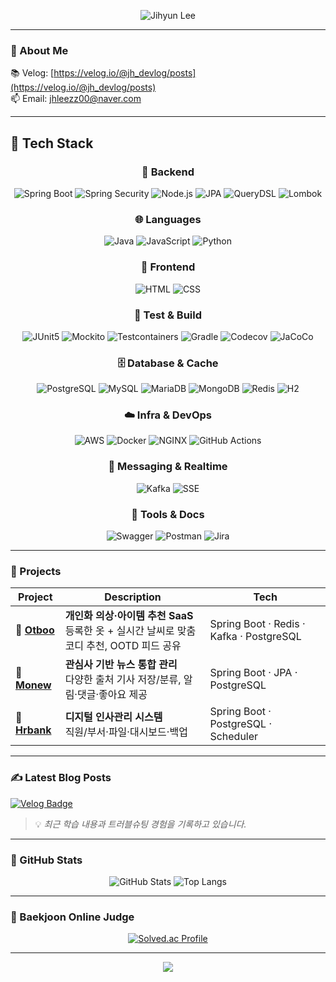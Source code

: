 <!-- 👋 HEADER -->

<p align="center">
  <img
    src="https://capsule-render.vercel.app/api?type=waving&color=gradient&height=160&text=Jihyun%20Lee&fontAlign=50&fontSize=46&desc=Backend%20Engineer&descAlign=50&descAlignY=70"
    alt="Jihyun Lee"
  />
</p>

---

### 🧠 About Me
> 

📚 Velog: [https://velog.io/@jh_devlog/posts](https://velog.io/@jh_devlog/posts)  
📫 Email: [jhleezz00@naver.com](mailto:jhleezz00@naver.com)

---


## 🧰 Tech Stack

<h3 align="center">🧱 Backend</h3>
<div align="center">
  
![Spring Boot](https://img.shields.io/badge/Spring%20Boot-6DB33F?style=for-the-badge&logo=springboot&logoColor=white)
![Spring Security](https://img.shields.io/badge/Spring%20Security-6DB33F?style=for-the-badge&logo=springsecurity&logoColor=white)
![Node.js](https://img.shields.io/badge/Node.js-43853D?style=for-the-badge&logo=node.js&logoColor=white)
![JPA](https://img.shields.io/badge/JPA-59666C?style=for-the-badge)
![QueryDSL](https://img.shields.io/badge/QueryDSL-4B5563?style=for-the-badge)
![Lombok](https://img.shields.io/badge/Lombok-FF2D20?style=for-the-badge)

</div>

<h3 align="center">🌐 Languages</h3>
<div align="center">

![Java](https://img.shields.io/badge/Java-ED8B00?style=for-the-badge&logo=openjdk&logoColor=white)
![JavaScript](https://img.shields.io/badge/JavaScript-F7DF1E?style=for-the-badge&logo=javascript&logoColor=white)
![Python](https://img.shields.io/badge/Python-14354C?style=for-the-badge&logo=python&logoColor=white)

</div>

<h3 align="center">🎨 Frontend</h3>
<div align="center">

![HTML](https://img.shields.io/badge/HTML-239120?style=for-the-badge&logo=html5&logoColor=white)
![CSS](https://img.shields.io/badge/CSS-239120?style=for-the-badge&logo=css3&logoColor=white)

</div>

<h3 align="center">🧪 Test & Build</h3>
<div align="center">

![JUnit5](https://img.shields.io/badge/JUnit5-E33332?style=for-the-badge&logo=junit5&logoColor=white)
![Mockito](https://img.shields.io/badge/Mockito-4B5563?style=for-the-badge)
![Testcontainers](https://img.shields.io/badge/Testcontainers-2496ED?style=for-the-badge&logo=docker&logoColor=white)
![Gradle](https://img.shields.io/badge/Gradle-02303A?style=for-the-badge&logo=gradle&logoColor=white)
![Codecov](https://img.shields.io/badge/Codecov-F01F7A?style=for-the-badge&logo=codecov&logoColor=white)
![JaCoCo](https://img.shields.io/badge/JaCoCo-FFB300?style=for-the-badge)

</div>

<h3 align="center">🗄️ Database & Cache</h3>
<div align="center">

![PostgreSQL](https://img.shields.io/badge/PostgreSQL-316192?style=for-the-badge&logo=postgresql&logoColor=white)
![MySQL](https://img.shields.io/badge/MySQL-00000F?style=for-the-badge&logo=mysql&logoColor=white)
![MariaDB](https://img.shields.io/badge/MariaDB-003545?style=for-the-badge&logo=mariadb&logoColor=white)
![MongoDB](https://img.shields.io/badge/MongoDB-4EA94B?style=for-the-badge&logo=mongodb&logoColor=white)
![Redis](https://img.shields.io/badge/Redis-DC382D?style=for-the-badge&logo=redis&logoColor=white)
![H2](https://img.shields.io/badge/H2%20Database-4479A1?style=for-the-badge)

</div>

<h3 align="center">☁️ Infra & DevOps</h3>
<div align="center">

![AWS](https://img.shields.io/badge/AWS-FF9900?style=for-the-badge&logo=amazonaws&logoColor=white)
![Docker](https://img.shields.io/badge/Docker-2496ED?style=for-the-badge&logo=docker&logoColor=white)
![NGINX](https://img.shields.io/badge/NGINX-009639?style=for-the-badge&logo=nginx&logoColor=white)
![GitHub Actions](https://img.shields.io/badge/GitHub%20Actions-2088FF?style=for-the-badge&logo=githubactions&logoColor=white)

</div>

<h3 align="center">🔔 Messaging & Realtime</h3>
<div align="center">

![Kafka](https://img.shields.io/badge/Kafka-231F20?style=for-the-badge&logo=apachekafka&logoColor=white)
![SSE](https://img.shields.io/badge/SSE-4B5563?style=for-the-badge)

</div>

<h3 align="center">🧭 Tools & Docs</h3>
<div align="center">

![Swagger](https://img.shields.io/badge/Swagger-85EA2D?style=for-the-badge&logo=swagger&logoColor=white)
![Postman](https://img.shields.io/badge/Postman-FF6C37?style=for-the-badge&logo=postman&logoColor=white)
![Jira](https://img.shields.io/badge/Jira-0052CC?style=for-the-badge&logo=jira&logoColor=white)

</div>

---

### 🚀 Projects

| Project | Description | Tech |
|---|---|---|
| 🧥 [**Otboo**](https://github.com/otboo-team3/otboo) | **개인화 의상·아이템 추천 SaaS** <br> 등록한 옷 + 실시간 날씨로 맞춤 코디 추천, OOTD 피드 공유 | Spring Boot · Redis · Kafka · PostgreSQL |
| 📰 [**Monew**](https://github.com/jhlee-codes/monew) | **관심사 기반 뉴스 통합 관리** <br> 다양한 출처 기사 저장/분류, 알림·댓글·좋아요 제공 | Spring Boot · JPA · PostgreSQL |
| 🏢 [**Hrbank**](https://github.com/jhlee-codes/hrbank) | **디지털 인사관리 시스템** <br> 직원/부서·파일·대시보드·백업 | Spring Boot · PostgreSQL · Scheduler |
---

### ✍️ Latest Blog Posts

<!-- Velog-feed 자동 갱신 배지 -->
[![Velog Badge](https://img.shields.io/badge/Velog-@jh__devlog-20C997?style=flat&logo=velog)](https://velog.io/@jh_devlog/posts)

> 💡 *최근 학습 내용과 트러블슈팅 경험을 기록하고 있습니다.*

---

### 🧩 GitHub Stats
<div align="center">

![GitHub Stats](https://github-readme-stats.vercel.app/api?username=jhlee-codes&show_icons=true&theme=tokyonight&hide_border=true&count_private=true)
![Top Langs](https://github-readme-stats.vercel.app/api/top-langs/?username=jhlee-codes&layout=compact&theme=tokyonight&hide_border=true)

</div>

---

### 🥇 Baekjoon Online Judge
<div align="center">

[![Solved.ac Profile](http://mazassumnida.wtf/api/v2/generate_badge?boj=jhleezz00)](https://solved.ac/jhleezz00)

</div>


---

<p align="center">
  <img src="https://capsule-render.vercel.app/api?type=waving&color=gradient&text=Thanks%20for%20visiting!&height=100&section=footer"/>
</p>


<!--
**jhlee-codes/jhlee-codes** is a ✨ _special_ ✨ repository because its `README.md` (this file) appears on your GitHub profile.

Here are some ideas to get you started:

- 🔭 I’m currently working on ...
- 🌱 I’m currently learning ...
- 👯 I’m looking to collaborate on ...
- 🤔 I’m looking for help with ...
- 💬 Ask me about ...
- 📫 How to reach me: ...
- 😄 Pronouns: ...
- ⚡ Fun fact: ...
-->
